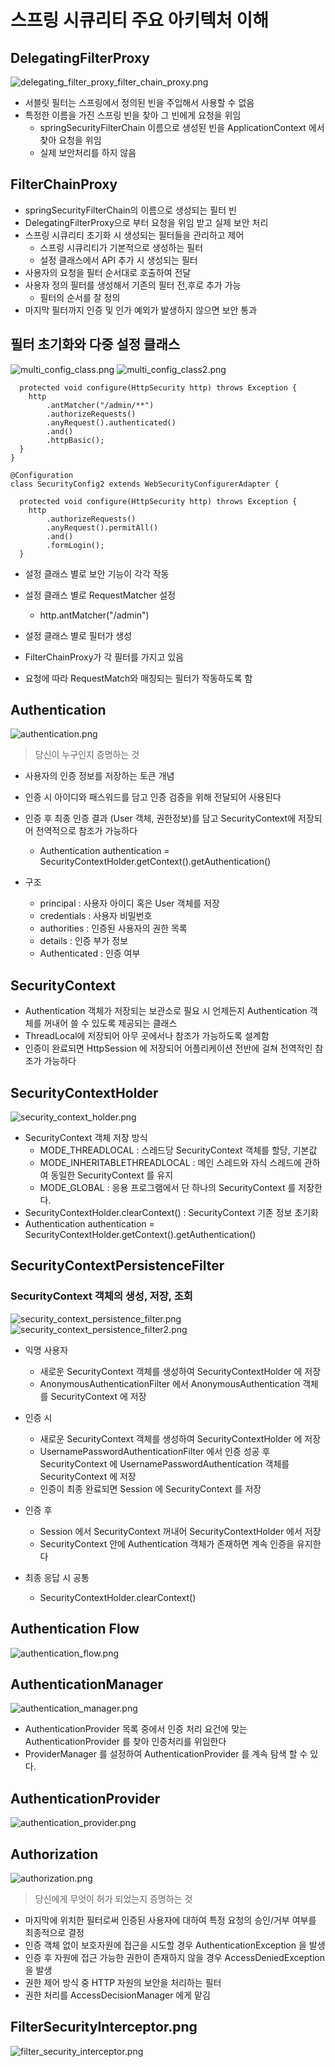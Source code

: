 # 스프링 시큐리티 주요 아키텍처 이해
## DelegatingFilterProxy
![delegating_filter_proxy_filter_chain_proxy.png](../images/delegating_filter_proxy_filter_chain_proxy.png)
- 서블릿 필터는 스프링에서 정의된 빈을 주입해서 사용할 수 없음
- 특정한 이름을 가진 스프링 빈을 찾아 그 빈에게 요청을 위임
    - springSecurityFilterChain 이름으로 생성된 빈을 ApplicationContext 에서 찾아 요청을 위임
    - 실제 보안처리를 하지 않음
    
## FilterChainProxy
- springSecurityFilterChain의 이름으로 생성되는 필터 빈
- DelegatingFilterProxy으로 부터 요청을 위임 받고 실제 보안 처리
- 스프링 시큐리티 초기화 시 생성되는 필터들을 관리하고 제어
    - 스프링 시큐리티가 기본적으로 생성하는 필터
    - 설정 클래스에서 API 추가 시 생성되는 필터
- 사용자의 요청을 필터 순서대로 호출하여 전달
- 사용자 정의 필터를 생성해서 기존의 필터 전,후로 추가 가능
    - 필터의 순서를 잘 정의
- 마지막 필터까지 인증 및 인가 예외가 발생하지 않으면 보안 통과

## 필터 초기화와 다중 설정 클래스
![multi_config_class.png](../images/multi_config_class.png)
![multi_config_class2.png](../images/multi_config_class2.png)
~~~
  protected void configure(HttpSecurity http) throws Exception {
    http
        .antMatcher("/admin/**")
        .authorizeRequests()
        .anyRequest().authenticated()
        .and()
        .httpBasic();
  }
}

@Configuration
class SecurityConfig2 extends WebSecurityConfigurerAdapter {

  protected void configure(HttpSecurity http) throws Exception {
    http
        .authorizeRequests()
        .anyRequest().permitAll()
        .and()
        .formLogin();
  }
~~~
- 설정 클래스 별로 보안 기능이 각각 작동
- 설정 클래스 별로 RequestMatcher 설정
    - http.antMatcher("/admin")
    
- 설정 클래스 별로 필터가 생성
- FilterChainProxy가 각 필터를 가지고 있음
- 요청에 따라 RequestMatch와 매칭되는 필터가 작동하도록 함

## Authentication
![authentication.png](../images/authentication.png)
>당신이 누구인지 증명하는 것
- 사용자의 인증 정보를 저장하는 토큰 개념
- 인증 시 아이디와 패스워드를 담고 인증 검증을 위해 전달되어 사용된다
- 인증 후 최종 인증 결과 (User 객체, 권한정보)를 담고 SecurityContext에 저장되어 전역적으로 참조가 가능하다
  - Authentication authentication = SecurityContextHolder.getContext().getAuthentication()
  
- 구조
  - principal : 사용자 아이디 혹은 User 객체를 저장
  - credentials : 사용자 비밀번호
  - authorities : 인증된 사용자의 권한 목록
  - details : 인증 부가 정보
  - Authenticated : 인증 여부
  
## SecurityContext
- Authentication 객체가 저장되는 보관소로 필요 시 언제든지 Authentication 객체를 꺼내어 쓸 수 있도록 제공되는 클래스
- ThreadLocal에 저장되어 아무 곳에서나 참조가 가능하도록 설계함
- 인증이 완료되면 HttpSession 에 저장되어 어플리케이션 전반에 걸쳐 전역적인 참조가 가능하다

## SecurityContextHolder
![security_context_holder.png](../images/security_context_holder.png)
- SecurityContext 객체 저장 방식
  - MODE_THREADLOCAL : 스레드당 SecurityContext 객체를 할당, 기본값
  - MODE_INHERITABLETHREADLOCAL : 메인 스레드와 자식 스레드에 관하여 동일한 SecurityContext 를 유지
  - MODE_GLOBAL : 응용 프로그램에서 단 하나의 SecurityContext 를 저장한다.
- SecurityContextHolder.clearContext() : SecurityContext 기존 정보 초기화
- Authentication authentication = SecurityContextHolder.getContext().getAuthentication()

## SecurityContextPersistenceFilter
### SecurityContext 객체의 생성, 저장, 조회
![security_context_persistence_filter.png](../images/security_context_persistence_filter.png)
![security_context_persistence_filter2.png](../images/security_context_persistence_filter2.png)
- 익명 사용자
  - 새로운 SecurityContext 객체를 생성하여 SecurityContextHolder 에 저장
  - AnonymousAuthenticationFilter 에서 AnonymousAuthentication 객체를 SecurityContext 에 저장

- 인증 시
  - 새로운 SecurityContext 객체를 생성하여 SecurityContextHolder 에 저장
  - UsernamePasswordAuthenticationFilter 에서 인증 성공 후 SecurityContext 에 UsernamePasswordAuthentication 객체를 SecurityContext 에 저장
  - 인증이 최종 완료되면 Session 에 SecurityContext 를 저장

- 인증 후
  - Session 에서 SecurityContext 꺼내어 SecurityContextHolder 에서 저장
  - SecurityContext 안에 Authentication 객체가 존재하면 계속 인증을 유지한다

- 최종 응답 시 공통
  - SecurityContextHolder.clearContext()
  
## Authentication Flow
![authentication_flow.png](../images/authentication_flow.png)

## AuthenticationManager
![authentication_manager.png](../images/authentication_manager.png)
- AuthenticationProvider 목록 중에서 인증 처리 요건에 맞는 AuthenticationProvider 를 찾아 인증처리를 위임한다
- ProviderManager 를 설정하여 AuthenticationProvider 를 계속 탐색 할 수 있다. 

## AuthenticationProvider
![authentication_provider.png](../images/authentication_provider.png)

## Authorization
![authorization.png](../images/authorization.png)
>당신에게 무엇이 허가 되었는지 증명하는 것
- 마지막에 위치한 필터로써 인증된 사용자에 대하여 특정 요청의 승인/거부 여부를 최종적으로 결정
- 인증 객체 없이 보호자원에 접근을 시도할 경우 AuthenticationException 을 발생
- 인증 후 자원에 접근 가능한 권한이 존재하지 않을 경우 AccessDeniedException 을 발생
- 권한 제어 방식 중 HTTP 자원의 보안을 처리하는 필터
- 권한 처리를 AccessDecisionManager 에게 맡김

## FilterSecurityInterceptor.png
![filter_security_interceptor.png](../images/filter_security_interceptor.png)
  